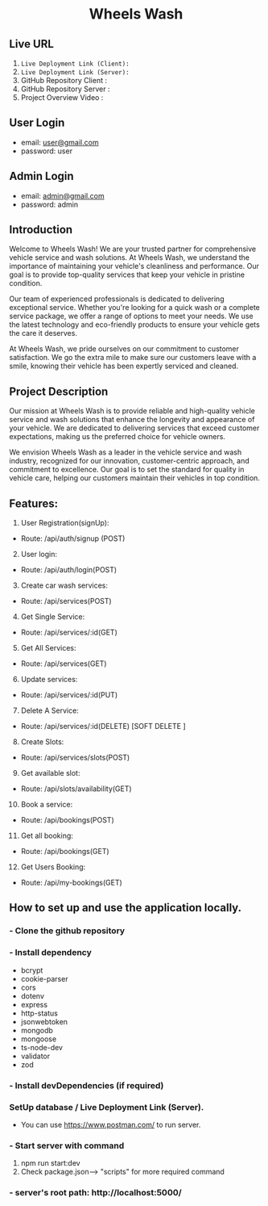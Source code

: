 <div align="center">
  <h1>Wheels Wash</h1>
</div>

## Live URL

1. `Live Deployment Link (Client):`
2. `Live Deployment Link (Server): `
3. GitHub Repository Client :
4. GitHub Repository Server :
5. Project Overview Video :

## User Login

- email: user@gmail.com
- password: user

## Admin Login

- email: admin@gmail.com
- password: admin

## Introduction

Welcome to Wheels Wash! We are your trusted partner for comprehensive vehicle service and wash solutions. At Wheels Wash, we understand the importance of maintaining your vehicle's cleanliness and performance. Our goal is to provide top-quality services that keep your vehicle in pristine condition.

Our team of experienced professionals is dedicated to delivering exceptional service. Whether you're looking for a quick wash or a complete service package, we offer a range of options to meet your needs. We use the latest technology and eco-friendly products to ensure your vehicle gets the care it deserves.

At Wheels Wash, we pride ourselves on our commitment to customer satisfaction. We go the extra mile to make sure our customers leave with a smile, knowing their vehicle has been expertly serviced and cleaned.

## Project Description

Our mission at Wheels Wash is to provide reliable and high-quality vehicle service and wash solutions that enhance the longevity and appearance of your vehicle. We are dedicated to delivering services that exceed customer expectations, making us the preferred choice for vehicle owners.

We envision Wheels Wash as a leader in the vehicle service and wash industry, recognized for our innovation, customer-centric approach, and commitment to excellence. Our goal is to set the standard for quality in vehicle care, helping our customers maintain their vehicles in top condition.

## Features:

1. User Registration(signUp):

- Route: /api/auth/signup (POST)

2. User login:

- Route: /api/auth/login(POST)

3. Create car wash services:

- Route: /api/services(POST)

4. Get Single Service:

- Route: /api/services/:id(GET)

5. Get All Services:

- Route: /api/services(GET)

6. Update services:

- Route: /api/services/:id(PUT)

7. Delete A Service:

- Route: /api/services/:id(DELETE) [SOFT DELETE ]

8. Create Slots:

- Route: /api/services/slots(POST)

9. Get available slot:

- Route: /api/slots/availability(GET)

10. Book a service:

- Route: /api/bookings(POST)

11. Get all booking:

- Route: /api/bookings(GET)

12. Get Users Booking:

- Route: /api/my-bookings(GET)

## How to set up and use the application locally.

### - Clone the github repository

### - Install dependency

- bcrypt
- cookie-parser
- cors
- dotenv
- express
- http-status
- jsonwebtoken
- mongodb
- mongoose
- ts-node-dev
- validator
- zod

### - Install devDependencies (if required)

### SetUp database / Live Deployment Link (Server).

- You can use https://www.postman.com/ to run server.

### - Start server with command

1.  npm run start:dev
2.  Check package.json--> "scripts" for more required command

### - server's root path: http://localhost:5000/
